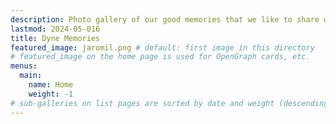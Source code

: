```yaml
---
description: Photo gallery of our good memories that we like to share with the public.
lastmod: 2024-05-016
title: Dyne Memories
featured_image: jaromil.png # default: first image in this directory
# featured_image on the home page is used for OpenGraph cards, etc.
menus:
  main:
    name: Home
    weight: -1
# sub-galleries on list pages are sorted by date and weight (descending)
---
```

